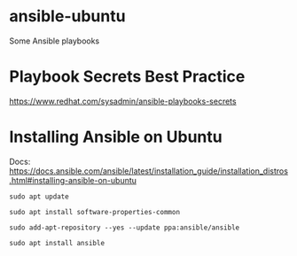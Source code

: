 # ansible-ubuntu
Some Ansible playbooks


# Playbook Secrets Best Practice
https://www.redhat.com/sysadmin/ansible-playbooks-secrets


# Installing Ansible on Ubuntu
Docs: https://docs.ansible.com/ansible/latest/installation_guide/installation_distros.html#installing-ansible-on-ubuntu

```
sudo apt update

sudo apt install software-properties-common

sudo add-apt-repository --yes --update ppa:ansible/ansible

sudo apt install ansible
```
